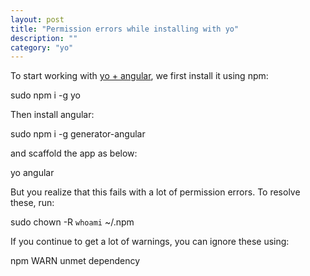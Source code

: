 ```yaml
---
layout: post
title: "Permission errors while installing with yo"
description: ""
category: "yo"
---
```


To start working with <a href="http://yeoman.io/codelab.html">yo + angular</a>, we first install it using npm:

>
sudo npm i -g yo

Then install angular:

>
sudo npm i -g generator-angular


and scaffold the app as below:

>
yo angular

But you realize that this fails with a lot of permission errors. To resolve these, run:

>
sudo chown -R `whoami` ~/.npm

If you continue to get a lot of warnings, you can ignore these using:

>
npm WARN unmet dependency
